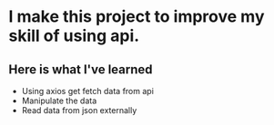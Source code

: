 # I make this project to improve my skill of using api.

## Here is what I've learned
- Using axios get fetch data from api
- Manipulate the data
- Read data from json externally 